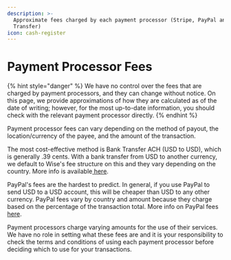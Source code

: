 ```yaml
---
description: >-
  Approximate fees charged by each payment processor (Stripe, PayPal and Bank
  Transfer)
icon: cash-register
---
```


# Payment Processor Fees

{% hint style="danger" %}
We have no control over the fees that are charged by payment processors, and they can change without notice. On this page, we provide approximations of how they are calculated as of the date of writing; however, for the most up-to-date information, you should check with the relevant payment processor directly.&#x20;
{% endhint %}

Payment processor fees can vary depending on the method of payout, the location/currency of the payee, and the amount of the transaction.

The most cost-effective method is Bank Transfer ACH (USD to USD), which is generally .39 cents. With a bank transfer from USD to another currency, we default to Wise's fee structure on this and they vary depending on the country. More info is available[ here](https://docs.opencollective.com/help/fiscal-hosts/payouts/payouts-with-transferwise#fees).

PayPal's fees are the hardest to predict. In general, if you use PayPal to send USD to a USD account, this will be cheaper than USD to any other currency. PayPal fees vary by country and amount because they charge based on the percentage of the transaction total. More info on PayPal fees[ here](https://docs.opencollective.com/help/fiscal-hosts/payouts/payouts-with-paypal#fees).

Payment processors charge varying amounts for the use of their services. We have no role in setting what these fees are and it is your responsibility to check the terms and conditions of using each payment processor  before deciding which to use for your transactions.
